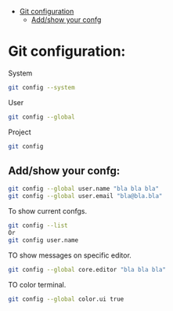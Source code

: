 * [Git configuration](#git-configuration)
    * [Add/show your confg](#Add/show-your-confg)

# Git configuration:
System
```bash
git config --system
```
User
```bash
git config --global
```
Project
```bash
git config
```
## Add/show your confg:
```bash
git config --global user.name "bla bla bla"
git config --global user.email "bla@bla.bla"
```
To show current confgs.
```bash
git config --list
Or
git config user.name
```
TO show messages on specific editor.
```bash
git config --global core.editor "bla bla bla"
```
TO color terminal.
```bash
git config --global color.ui true
```
